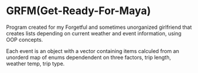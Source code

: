 # GRFM(Get-Ready-For-Maya)
Program created for my Forgetful and sometimes unorganized girlfriend that creates lists depending on current weather and event information, using OOP concepts.

Each event is an object with a vector containing items calculed from an unorderd map of enums dependendent on three factors, trip length, weather temp, trip type.
